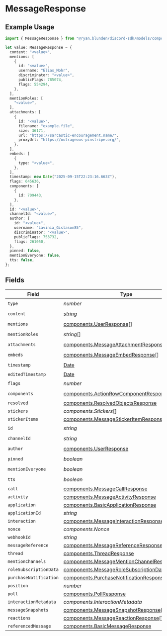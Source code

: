 # MessageResponse

## Example Usage

```typescript
import { MessageResponse } from "@ryan.blunden/discord-sdk/models/components";

let value: MessageResponse = {
  content: "<value>",
  mentions: [
    {
      id: "<value>",
      username: "Elias_Mohr",
      discriminator: "<value>",
      publicFlags: 785074,
      flags: 554294,
    },
  ],
  mentionRoles: [
    "<value>",
  ],
  attachments: [
    {
      id: "<value>",
      filename: "example.file",
      size: 36171,
      url: "https://sarcastic-encouragement.name/",
      proxyUrl: "https://outrageous-pinstripe.org/",
    },
  ],
  embeds: [
    {
      type: "<value>",
    },
  ],
  timestamp: new Date("2025-09-15T22:23:16.663Z"),
  flags: 645636,
  components: [
    {
      id: 709443,
    },
  ],
  id: "<value>",
  channelId: "<value>",
  author: {
    id: "<value>",
    username: "Lavinia_Gislason85",
    discriminator: "<value>",
    publicFlags: 753732,
    flags: 261050,
  },
  pinned: false,
  mentionEveryone: false,
  tts: false,
};
```

## Fields

| Field                                                                                                            | Type                                                                                                             | Required                                                                                                         | Description                                                                                                      |
| ---------------------------------------------------------------------------------------------------------------- | ---------------------------------------------------------------------------------------------------------------- | ---------------------------------------------------------------------------------------------------------------- | ---------------------------------------------------------------------------------------------------------------- |
| `type`                                                                                                           | *number*                                                                                                         | :heavy_check_mark:                                                                                               | N/A                                                                                                              |
| `content`                                                                                                        | *string*                                                                                                         | :heavy_check_mark:                                                                                               | N/A                                                                                                              |
| `mentions`                                                                                                       | [components.UserResponse](../../models/components/userresponse.md)[]                                             | :heavy_check_mark:                                                                                               | N/A                                                                                                              |
| `mentionRoles`                                                                                                   | *string*[]                                                                                                       | :heavy_check_mark:                                                                                               | N/A                                                                                                              |
| `attachments`                                                                                                    | [components.MessageAttachmentResponse](../../models/components/messageattachmentresponse.md)[]                   | :heavy_check_mark:                                                                                               | N/A                                                                                                              |
| `embeds`                                                                                                         | [components.MessageEmbedResponse](../../models/components/messageembedresponse.md)[]                             | :heavy_check_mark:                                                                                               | N/A                                                                                                              |
| `timestamp`                                                                                                      | [Date](https://developer.mozilla.org/en-US/docs/Web/JavaScript/Reference/Global_Objects/Date)                    | :heavy_check_mark:                                                                                               | N/A                                                                                                              |
| `editedTimestamp`                                                                                                | [Date](https://developer.mozilla.org/en-US/docs/Web/JavaScript/Reference/Global_Objects/Date)                    | :heavy_minus_sign:                                                                                               | N/A                                                                                                              |
| `flags`                                                                                                          | *number*                                                                                                         | :heavy_check_mark:                                                                                               | N/A                                                                                                              |
| `components`                                                                                                     | [components.ActionRowComponentResponse](../../models/components/actionrowcomponentresponse.md)[]                 | :heavy_check_mark:                                                                                               | N/A                                                                                                              |
| `resolved`                                                                                                       | [components.ResolvedObjectsResponse](../../models/components/resolvedobjectsresponse.md)                         | :heavy_minus_sign:                                                                                               | N/A                                                                                                              |
| `stickers`                                                                                                       | *components.Stickers*[]                                                                                          | :heavy_minus_sign:                                                                                               | N/A                                                                                                              |
| `stickerItems`                                                                                                   | [components.MessageStickerItemResponse](../../models/components/messagestickeritemresponse.md)[]                 | :heavy_minus_sign:                                                                                               | N/A                                                                                                              |
| `id`                                                                                                             | *string*                                                                                                         | :heavy_check_mark:                                                                                               | N/A                                                                                                              |
| `channelId`                                                                                                      | *string*                                                                                                         | :heavy_check_mark:                                                                                               | N/A                                                                                                              |
| `author`                                                                                                         | [components.UserResponse](../../models/components/userresponse.md)                                               | :heavy_check_mark:                                                                                               | N/A                                                                                                              |
| `pinned`                                                                                                         | *boolean*                                                                                                        | :heavy_check_mark:                                                                                               | N/A                                                                                                              |
| `mentionEveryone`                                                                                                | *boolean*                                                                                                        | :heavy_check_mark:                                                                                               | N/A                                                                                                              |
| `tts`                                                                                                            | *boolean*                                                                                                        | :heavy_check_mark:                                                                                               | N/A                                                                                                              |
| `call`                                                                                                           | [components.MessageCallResponse](../../models/components/messagecallresponse.md)                                 | :heavy_minus_sign:                                                                                               | N/A                                                                                                              |
| `activity`                                                                                                       | [components.MessageActivityResponse](../../models/components/messageactivityresponse.md)                         | :heavy_minus_sign:                                                                                               | N/A                                                                                                              |
| `application`                                                                                                    | [components.BasicApplicationResponse](../../models/components/basicapplicationresponse.md)                       | :heavy_minus_sign:                                                                                               | N/A                                                                                                              |
| `applicationId`                                                                                                  | *string*                                                                                                         | :heavy_minus_sign:                                                                                               | N/A                                                                                                              |
| `interaction`                                                                                                    | [components.MessageInteractionResponse](../../models/components/messageinteractionresponse.md)                   | :heavy_minus_sign:                                                                                               | N/A                                                                                                              |
| `nonce`                                                                                                          | *components.Nonce*                                                                                               | :heavy_minus_sign:                                                                                               | N/A                                                                                                              |
| `webhookId`                                                                                                      | *string*                                                                                                         | :heavy_minus_sign:                                                                                               | N/A                                                                                                              |
| `messageReference`                                                                                               | [components.MessageReferenceResponse](../../models/components/messagereferenceresponse.md)                       | :heavy_minus_sign:                                                                                               | N/A                                                                                                              |
| `thread`                                                                                                         | [components.ThreadResponse](../../models/components/threadresponse.md)                                           | :heavy_minus_sign:                                                                                               | N/A                                                                                                              |
| `mentionChannels`                                                                                                | [components.MessageMentionChannelResponse](../../models/components/messagementionchannelresponse.md)[]           | :heavy_minus_sign:                                                                                               | N/A                                                                                                              |
| `roleSubscriptionData`                                                                                           | [components.MessageRoleSubscriptionDataResponse](../../models/components/messagerolesubscriptiondataresponse.md) | :heavy_minus_sign:                                                                                               | N/A                                                                                                              |
| `purchaseNotification`                                                                                           | [components.PurchaseNotificationResponse](../../models/components/purchasenotificationresponse.md)               | :heavy_minus_sign:                                                                                               | N/A                                                                                                              |
| `position`                                                                                                       | *number*                                                                                                         | :heavy_minus_sign:                                                                                               | N/A                                                                                                              |
| `poll`                                                                                                           | [components.PollResponse](../../models/components/pollresponse.md)                                               | :heavy_minus_sign:                                                                                               | N/A                                                                                                              |
| `interactionMetadata`                                                                                            | *components.InteractionMetadata*                                                                                 | :heavy_minus_sign:                                                                                               | N/A                                                                                                              |
| `messageSnapshots`                                                                                               | [components.MessageSnapshotResponse](../../models/components/messagesnapshotresponse.md)[]                       | :heavy_minus_sign:                                                                                               | N/A                                                                                                              |
| `reactions`                                                                                                      | [components.MessageReactionResponse](../../models/components/messagereactionresponse.md)[]                       | :heavy_minus_sign:                                                                                               | N/A                                                                                                              |
| `referencedMessage`                                                                                              | [components.BasicMessageResponse](../../models/components/basicmessageresponse.md)                               | :heavy_minus_sign:                                                                                               | N/A                                                                                                              |